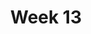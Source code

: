 ---
title: Week 13
days:
  - date: 2023-04-10
    events:
      "**Lecture 4**{: .label .label-lec} Intro to PH142, the Cloud, and PPDAC; Beginning to work with data":
  - date: 2023-04-12
    events:
      "**Lecture 5**{: .label .label-lec} Intro to PH142, the Cloud, and PPDAC; Beginning to work with data":
        "Ch. 1 & 2"
      "**Lab 2**{: .label .label-lab} on Datahub":
      "**Homework 2**{: .label .label-hw} on Datahub":
  - date: 2023-04-14
    events:
      "**Lecture 6**{: .label .label-lec} Visualization and Numerically Summarizing Spread and Central Tendency": 
        "Ch. 3"
      "**Quiz 2**{: .label .label-quiz} on Gradescope":
---
